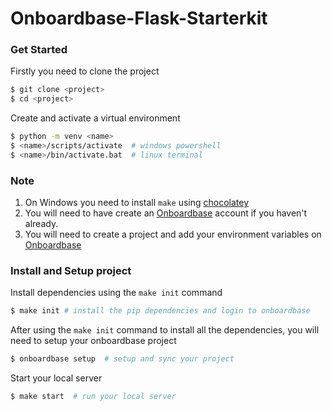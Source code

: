 # Onboardbase-Flask-Starterkit 

### Get Started
Firstly you need to clone the project 

```bash
$ git clone <project>
$ cd <project>
```

Create and activate a virtual environment 

``` bash
$ python -m venv <name>
$ <name>/scripts/activate  # windows powershell
$ <name>/bin/activate.bat  # linux terminal
```

### Note
1. On Windows you need to install `make` using [chocolatey](https://community.chocolatey.org/packages/make)
2. You will need to have create an [Onboardbase](https://onboardbase.com/signup) account if you haven't already.
3. You will need to create a project and add your environment variables on [Onboardbase](https://onboardbase.com/signup)


### Install and Setup project
Install dependencies using the `make init` command 

``` bash
$ make init # install the pip dependencies and login to onboardbase
```

After using the `make init` command to install all the dependencies, you will need to setup your onboardbase project 

``` bash
$ onboardbase setup  # setup and sync your project
```

Start your local server

```bash
$ make start  # run your local server 
```

